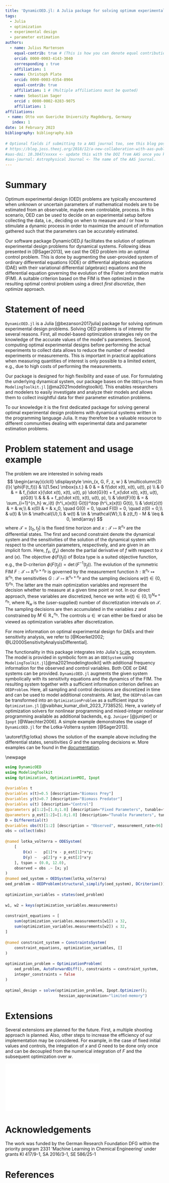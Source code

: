 ```yaml
---
title: 'DynamicOED.jl: A Julia package for solving optimum experimental design problems'
tags:
  - Julia
  - optimization
  - experimental design
  - parameter estimation
authors:
  - name: Julius Martensen
    equal-contrib: true # (This is how you can denote equal contributions between multiple authors)
    orcid: 0000-0003-4143-3040
    corresponding : true
    affiliation: 1
  - name: Christoph Plate
    orcid: 0000-0003-0354-8904
    equal-contrib: true
    affiliation: 1 # (Multiple affiliations must be quoted)
  - name: Sebastian Sager
    orcid : 0000-0002-0283-9075 
    affiliation: 1
affiliations:
 - name: Otto von Guericke University Magdeburg, Germany
   index: 1
date: 14 February 2023
bibliography: bibliography.bib

# Optional fields if submitting to a AAS journal too, see this blog post:
# https://blog.joss.theoj.org/2018/12/a-new-collaboration-with-aas-publishing
#aas-doi: 10.3847/xxxxx <- update this with the DOI from AAS once you know it.
#aas-journal: Astrophysical Journal <- The name of the AAS journal.
---
```


# Summary

Optimum experimental design (OED) problems are typically encountered when unknown or uncertain
parameters of mathematical models are to be estimated from an observable, maybe even controlable, process. In this scenario, OED can be used to decide on an experimental setup before collecting the data, i.e., deciding on when to measure and / or how to stimulate a dynamic process in order to maximize the amount of information gathered such that the parameters can be accurately estimated.

Our software package DynamicOED.jl facilitates the solution of optimum experimental design problems for dynamical systems. Following ideas presented in [@Sager2013], we cast the OED problem into an optimal control problem. This is done by augmenting the user-provided system of ordinary differential equations (ODE) or differential algebraic equations (DAE) with their variational differential (algebraic) equations and the differential equation governing the evolution of the Fisher information matrix (FIM). A suitable criterion based on the FIM is then optimized in the resulting optimal control problem using a direct *first discretize, then optimize* approach.

# Statement of need

`DynamicOED.jl` is a Julia [@bezanson2017julia] package for solving optimum experimental design problems. Solving OED problems is of interest for several reasons. First, all model-based optimization strategies rely on the knowledge of the accurate values of the model's parameters. Second, computing optimal experimental designs before performing the actual experiments to collect data allows to reduce the number of needed experiments or measurements. This is important in practical applications when measuring quantities of interest is only possible to a limited extent, e.g., due to high costs of performing the measurements. 

Our package is designed for high flexibility and ease of use. For formulating the underlying dynamical system, our package bases on the `ODESystem` from `ModelingToolkit.jl` [@ma2021modelingtoolkit]. This enables researchers and modelers to easily investigate and analyze their models and allows them to collect insightful data for their parameter estimation problems. 

To our knowledge it is the first dedicated package for solving general optimal experimental design problems with dynamical systems written in the programming language Julia. It may therefore be a valuable resource to different communities dealing with experimental data and parameter estimation problems.

# Problem statement and usage example

The problem we are interested in solving reads
$$
\begin{array}{clcll}
\displaystyle \min_{x, G, F, z, w } 
& \multicolumn{3}{l}{ \phi(F(t_f))} &  \\[1.5ex]
\mbox{s.t.}     & 0  & = & f(\dot x(t), x(t), u(t), p) \\  
                & 0  & = & f_{\dot x}(\dot x(t), x(t), u(t), p) \dot{G}(t) + f_x(\dot x(t), x(t), u(t), p)G(t) \\
                &    &    & + f_p(\dot x(t), x(t), u(t), p), \\
                & \dot{F}(t)  & = & \sum_{i=1}^{n_h} w_i(t) (h^i_x(x(t)) G(t))^\top (h^i_x(x(t)) G(t)), \\
                & \dot{z}(t)  & = & w,\\
                & x(0)        & = & x_0, \quad  G(0) = 0, \quad F(0) = 0, \quad z(0) = 0,\\
                & u(t)        & \in & \mathcal{U},\\
                & w(t)        & \in & \mathcal{W},\\ 
                & z(t_f) - M  & \leq & 0,
\end{array}
$$
where $\mathcal{T} = [t_0, t_f]$ is the fixed time horizon and $x : \mathcal{T} \mapsto \mathbb{R}^{n_x}$ are the differential states. The first and second constraint denote the dynamical system and the sensitivities of the solution of the dynamical system with respect to the uncertain parameters, respectively, and are given in an implicit form. Here, $f_{\dot x}$, ($f_x$) denote the partial derivative of $f$ with respect to $\dot x$ and ($x$). The objective $\phi(F(t_f))$ of Bolza type is a suited objective function, e.g., the D-criterion $\phi(F(t_f)) = \det(F^{-1}(t_f))$. The evolution of the symmetric FIM $F : \mathcal{T} \mapsto \mathbb{R}^{n_p \times n_p}$ is governed by the measurement function $h: \mathbb{R}^{n_x} \mapsto \mathbb{R}^{n_h}$, the sensitivities $G : \mathcal{T} \mapsto \mathbb{R}^{n_x \times n_p}$ and the sampling decisions $w(t) \in \{0,1\}^{n_h}$. The latter are the main optimization variables and represent the decision whether to measure at a given time point or not. In our direct approach, these variables are discretized, hence we write $w(t) \in \{0,1\}^{N_w \times n_h}$, where $N_w$ is the (user-supplied) number of discretization intervals on $\mathcal{T}$. The sampling decisions are then accumulated in the variables $z$ and constrained by $M \in \mathbb{R}^{n_h}_{+}$. The controls $u \in \mathcal{U}$ can either be fixed or also be viewed as optimization variables after discretization.

For more information on optimal experimental design for DAEs and their sensitivity analysis, we refer to [@Koerkel2002; @Li2000SensitivityAnalysisDifferential]. 

The functionality in this package integrates into Julia's [`SciML`](https://sciml.ai/) ecosystem. The model is provided in symbolic form as an `ODESystem` using `ModelingToolkit.jl`[@ma2021modelingtoolkit] with additional frequency information for the observed and control variables. Both ODE or DAE systems can be provided. `DynamicOED.jl` augments the given system symbolically with its sensitivity equations and the dynamics of the FIM. The resulting system together with a sufficient information criterion defines an `OEDProblem`. Here, all sampling and control decisions are discretized in time and can be used to model additional constraints. At last, the `OEDProblem` can be transformed into an `OptimizationProblem` as a sufficient input to `Optimization.jl` [@vaibhav_kumar_dixit_2023_7738525]. Here, a variety of optimization solvers for nonlinear programming and mixed-integer nonlinear programming available as additional backends, e.g. `Juniper` [@juniper] or `Ipopt` [@Waechter2006]. A simple example demonstrates the usage of `DynamicOED.jl` for the Lotka-Volterra system [@Sager2013]. 

\autoref{fig:lotka} shows the solution of the example above including the differential states, sensitivities $G$ and the sampling decisions $w$. More examples can be found in the [documentation](https://mathopt.github.io/DynamicOED.jl/dev/). 

\newpage

```julia
using DynamicOED
using ModelingToolkit
using Optimization, OptimizationMOI, Ipopt

@variables t
@variables x(t)=0.5 [description="Biomass Prey"] 
@variables y(t)=0.7 [description="Biomass Predator"]
@variables u(t) [description="Control"]
@parameters p[1:2]=[1.0;1.0] [description="Fixed Parameters", tunable=false]
@parameters p_est[1:2]=[1.0;1.0] [description="Tunable Parameters", tunable=true]
D = Differential(t)
@variables obs(t)[1:2] [description = "Observed", measurement_rate=96]
obs = collect(obs)

@named lotka_volterra = ODESystem(
    [
        D(x) ~   p[1]*x - p_est[1]*x*y;
        D(y) ~  -p[2]*y + p_est[2]*x*y
    ], tspan = (0.0, 12.0),
    observed = obs .~ [x; y]
)
@named oed_system = OEDSystem(lotka_volterra)
oed_problem = OEDProblem(structural_simplify(oed_system), DCriterion())

optimization_variables = states(oed_problem)

w1, w2 = keys(optimization_variables.measurements)

constraint_equations = [
    sum(optimization_variables.measurements[w1]) ≲ 32,
    sum(optimization_variables.measurements[w2]) ≲ 32,
]

@named constraint_system = ConstraintsSystem(
    constraint_equations, optimization_variables, []
)

optimization_problem = OptimizationProblem(
    oed_problem, AutoForwardDiff(), constraints = constraint_system,
    integer_constraints = false
)

optimal_design = solve(optimization_problem, Ipopt.Optimizer();
                        hessian_approximation="limited-memory")

```
# Extensions

Several extensions are planned for the future. First, a multiple shooting approach is planned. Also, other steps to increase the efficiency of our implementation may be considered. For example, in the case of fixed initial values and controls, the integration of $x$ and $G$ need to be done only once and can be decoupled from the numerical integration of $F$ and the subsequent optimization over $w$. 

![Differential states, sensitivities of the states with respect to the parameters and the optimal sampling design for Lotka-Volterra system. \label{fig:lotka}](figures/lotka.pdf)


# Acknowledgements

The work was funded by the German Research Foundation DFG within the priority
program 2331 'Machine Learning in Chemical Engineering' under grants KI 417/9-1, SA
2016/3-1, SE 586/25-1

# References